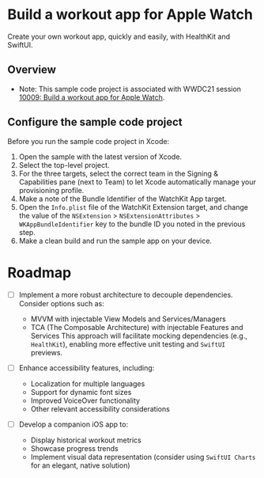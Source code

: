 # Build a workout app for Apple Watch

Create your own workout app, quickly and easily, with HealthKit and SwiftUI.

## Overview

- Note: This sample code project is associated with WWDC21 session
[10009: Build a workout app for Apple Watch](https://developer.apple.com/wwdc21/10009/).

## Configure the sample code project

Before you run the sample code project in Xcode:

1. Open the sample with the latest version of Xcode.
2. Select the top-level project.
3. For the three targets, select the correct team in the Signing & Capabilities pane (next to Team) to let Xcode automatically manage your provisioning profile.
4. Make a note of the Bundle Identifier of the WatchKit App target.
5. Open the `Info.plist` file of the WatchKit Extension target, and change the value of the `NSExtension` > `NSExtensionAttributes` > `WKAppBundleIdentifier` key to the bundle ID you noted in the previous step.
6. Make a clean build and run the sample app on your device.

# Roadmap

- [ ] Implement a more robust architecture to decouple dependencies. Consider options such as:
  - MVVM with injectable View Models and Services/Managers
  - TCA (The Composable Architecture) with injectable Features and Services
  This approach will facilitate mocking dependencies (e.g., `HealthKit`), enabling more effective unit testing and `SwiftUI` previews.

- [ ] Enhance accessibility features, including:
  - Localization for multiple languages
  - Support for dynamic font sizes
  - Improved VoiceOver functionality
  - Other relevant accessibility considerations

- [ ] Develop a companion iOS app to:
  - Display historical workout metrics
  - Showcase progress trends
  - Implement visual data representation (consider using `SwiftUI Charts` for an elegant, native solution)